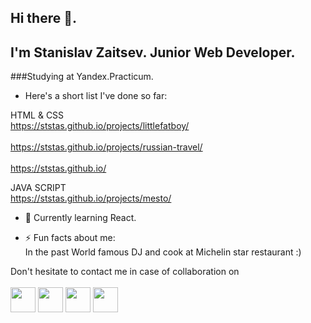 ## Hi there 👋. 
## I'm Stanislav Zaitsev. Junior Web Developer.

###Studying at Yandex.Practicum.

 - Here's a short list I've done so far:

HTML & CSS<br>
https://ststas.github.io/projects/littlefatboy/</br><br>https://ststas.github.io/projects/russian-travel/</br><br>https://ststas.github.io/</br>

JAVA SCRIPT<br>https://ststas.github.io/projects/mesto/</br>

- 🌱 Currently learning React.

- ⚡ Fun facts about me: <br>In the past World famous DJ and cook at Michelin star restaurant :)</br>

Don't hesitate to contact me in case of collaboration on <br></br>
<a href="https://www.linkedin.com/in/stanislav-zaytsev-22401322a/"><img src="https://upload.wikimedia.org/wikipedia/commons/8/81/LinkedIn_icon.svg" width="40" height="40"></a>
<a href="https://t.me/stanislavzaytsev"><img src="https://upload.wikimedia.org/wikipedia/commons/8/82/Telegram_logo.svg" width="40" height="40"></a>
<a href="https://www.facebook.com/zaitsev.stas"><img src="https://upload.wikimedia.org/wikipedia/commons/b/b8/2021_Facebook_icon.svg" width="40" height="40"></a>
<a href="https://www.instagram.com/hugegrandma/"><img src="https://upload.wikimedia.org/wikipedia/commons/a/a5/Instagram_icon.png" width="40" height="40"></a>
<!--
**ststas/ststas** is a ✨ _special_ ✨ repository because its `README.md` (this file) appears on your GitHub profile.

Here are some ideas to get you started:

- 🔭 I’m currently working on ...
- 🌱 I’m currently learning ...
- 👯 I’m looking to collaborate on ...
- 🤔 I’m looking for help with ...
- 💬 Ask me about ...
- 📫 How to reach me: ...
- 😄 Pronouns: ...
- ⚡ Fun fact: ...
-->
